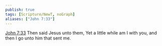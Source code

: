 ```yaml
---
publish: true
tags: [Scripture/NewT, noGraph]
aliases: ["John 7:33"]
---
```

[John 7:33](https://churchofjesuschrist.org/study/scriptures/nt/john/7?lang=eng&id=p33#p33) Then said Jesus unto them, Yet a little while am I with you, and then I go unto him that sent me.
